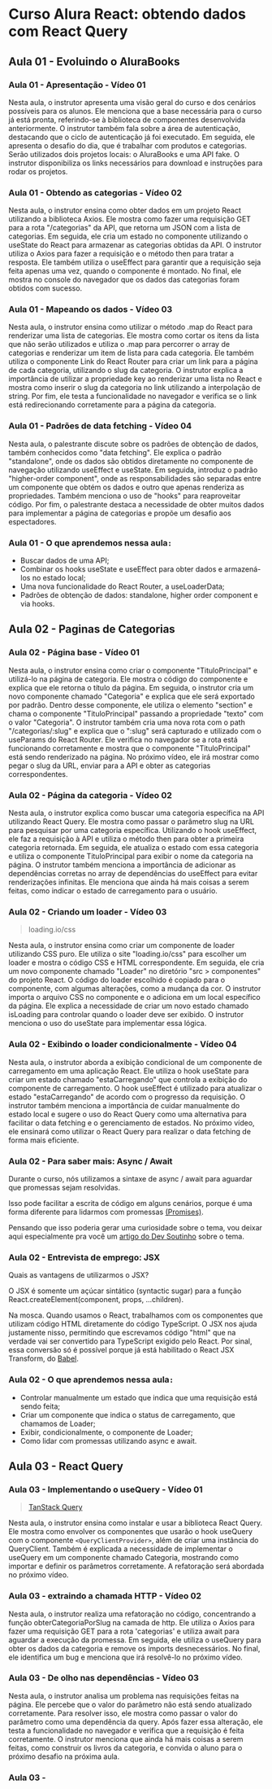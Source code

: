# Curso Alura React: obtendo dados com React Query

## Aula 01 - Evoluindo o AluraBooks

### Aula 01 - Apresentação - Vídeo 01

Nesta aula, o instrutor apresenta uma visão geral do curso e dos cenários possíveis para os alunos. Ele menciona que a base necessária para o curso já está pronta, referindo-se à biblioteca de componentes desenvolvida anteriormente. O instrutor também fala sobre a área de autenticação, destacando que o ciclo de autenticação já foi executado. Em seguida, ele apresenta o desafio do dia, que é trabalhar com produtos e categorias. Serão utilizados dois projetos locais: o AluraBooks e uma API fake. O instrutor disponibiliza os links necessários para download e instruções para rodar os projetos.

### Aula 01 - Obtendo as categorias - Vídeo 02

Nesta aula, o instrutor ensina como obter dados em um projeto React utilizando a biblioteca Axios. Ele mostra como fazer uma requisição GET para a rota "/categorias" da API, que retorna um JSON com a lista de categorias. Em seguida, ele cria um estado no componente utilizando o useState do React para armazenar as categorias obtidas da API. O instrutor utiliza o Axios para fazer a requisição e o método then para tratar a resposta. Ele também utiliza o useEffect para garantir que a requisição seja feita apenas uma vez, quando o componente é montado. No final, ele mostra no console do navegador que os dados das categorias foram obtidos com sucesso.

### Aula 01 - Mapeando os dados - Vídeo 03

Nesta aula, o instrutor ensina como utilizar o método .map do React para renderizar uma lista de categorias. Ele mostra como cortar os itens da lista que não serão utilizados e utiliza o .map para percorrer o array de categorias e renderizar um item de lista para cada categoria. Ele também utiliza o componente Link do React Router para criar um link para a página de cada categoria, utilizando o slug da categoria. O instrutor explica a importância de utilizar a propriedade key ao renderizar uma lista no React e mostra como inserir o slug da categoria no link utilizando a interpolação de string. Por fim, ele testa a funcionalidade no navegador e verifica se o link está redirecionando corretamente para a página da categoria.

### Aula 01 - Padrões de data fetching - Vídeo 04

Nesta aula, o palestrante discute sobre os padrões de obtenção de dados, também conhecidos como "data fetching". Ele explica o padrão "standalone", onde os dados são obtidos diretamente no componente de navegação utilizando useEffect e useState. Em seguida, introduz o padrão "higher-order component", onde as responsabilidades são separadas entre um componente que obtém os dados e outro que apenas renderiza as propriedades. Também menciona o uso de "hooks" para reaproveitar código. Por fim, o palestrante destaca a necessidade de obter muitos dados para implementar a página de categorias e propõe um desafio aos espectadores.

### Aula 01 - O que aprendemos nessa aula`:`

- Buscar dados de uma API;
- Combinar os hooks useState e useEffect para obter dados e armazená-los no estado local;
- Uma nova funcionalidade do React Router, a useLoaderData;
- Padrões de obtenção de dados: standalone, higher order component e via hooks.

## Aula 02 - Paginas de Categorias

### Aula 02 - Página base - Vídeo 01

Nesta aula, o instrutor ensina como criar o componente "TituloPrincipal" e utilizá-lo na página de categoria. Ele mostra o código do componente e explica que ele retorna o título da página. Em seguida, o instrutor cria um novo componente chamado "Categoria" e explica que ele será exportado por padrão. Dentro desse componente, ele utiliza o elemento "section" e chama o componente "TituloPrincipal" passando a propriedade "texto" com o valor "Categoria". O instrutor também cria uma nova rota com o path "/categorias/:slug" e explica que o ":slug" será capturado e utilizado com o useParams do React Router. Ele verifica no navegador se a rota está funcionando corretamente e mostra que o componente "TituloPrincipal" está sendo renderizado na página. No próximo vídeo, ele irá mostrar como pegar o slug da URL, enviar para a API e obter as categorias correspondentes.

### Aula 02 - Página da categoria - Vídeo 02

Nesta aula, o instrutor explica como buscar uma categoria específica na API utilizando React Query. Ele mostra como passar o parâmetro slug na URL para pesquisar por uma categoria específica. Utilizando o hook useEffect, ele faz a requisição à API e utiliza o método then para obter a primeira categoria retornada. Em seguida, ele atualiza o estado com essa categoria e utiliza o componente TituloPrincipal para exibir o nome da categoria na página. O instrutor também menciona a importância de adicionar as dependências corretas no array de dependências do useEffect para evitar renderizações infinitas. Ele menciona que ainda há mais coisas a serem feitas, como indicar o estado de carregamento para o usuário.

### Aula 02 - Criando um loader - Vídeo 03

> loading.io/css

Nesta aula, o instrutor ensina como criar um componente de loader utilizando CSS puro. Ele utiliza o site "loading.io/css" para escolher um loader e mostra o código CSS e HTML correspondente. Em seguida, ele cria um novo componente chamado "Loader" no diretório "src > componentes" do projeto React. O código do loader escolhido é copiado para o componente, com algumas alterações, como a mudança da cor. O instrutor importa o arquivo CSS no componente e o adiciona em um local específico da página. Ele explica a necessidade de criar um novo estado chamado isLoading para controlar quando o loader deve ser exibido. O instrutor menciona o uso do useState para implementar essa lógica.

### Aula 02 - Exibindo o loader condicionalmente - Vídeo 04

Nesta aula, o instrutor aborda a exibição condicional de um componente de carregamento em uma aplicação React. Ele utiliza o hook useState para criar um estado chamado "estaCarregando" que controla a exibição do componente de carregamento. O hook useEffect é utilizado para atualizar o estado "estaCarregando" de acordo com o progresso da requisição. O instrutor também menciona a importância de cuidar manualmente do estado local e sugere o uso do React Query como uma alternativa para facilitar o data fetching e o gerenciamento de estados. No próximo vídeo, ele ensinará como utilizar o React Query para realizar o data fetching de forma mais eficiente.

### Aula 02 - Para saber mais: Async / Await

Durante o curso, nós utilizamos a sintaxe de async / await para aguardar que promessas sejam resolvidas.

Isso pode facilitar a escrita de código em alguns cenários, porque é uma forma diferente para lidarmos com promessas [(Promises)](https://developer.mozilla.org/pt-BR/docs/Web/JavaScript/Reference/Global_Objects/Promise).

Pensando que isso poderia gerar uma curiosidade sobre o tema, vou deixar aqui especialmente pra você um [artigo do Dev Soutinho](https://www.alura.com.br/artigos/async-await-no-javascript-o-que-e-e-quando-usar) sobre o tema.

### Aula 02 - Entrevista de emprego: JSX

Quais as vantagens de utilizarmos o JSX?

O JSX é somente um açúcar sintático (syntactic sugar) para a função React.createElement(component, props, ...children).

Na mosca. Quando usamos o React, trabalhamos com os componentes que utilizam código HTML diretamente do código TypeScript. O JSX nos ajuda justamente nisso, permitindo que escrevamos código "html" que na verdade vai ser convertido para TypeScript exigido pelo React. Por sinal, essa conversão só é possível porque já está habilitado o React JSX Transform, do [Babel](https://babeljs.io/docs/babel-plugin-transform-react-jsx/).

### Aula 02 - O que aprendemos nessa aula`:`

- Controlar manualmente um estado que indica que uma requisição está sendo feita;
- Criar um componente que indica o status de carregamento, que chamamos de Loader;
- Exibir, condicionalmente, o componente de Loader;
- Como lidar com promessas utilizando async e await.

## Aula 03 - React Query

### Aula 03 - Implementando o useQuery - Vídeo 01

> [TanStack Query](https://tanstack.com/query/latest)

Nesta aula, o instrutor ensina como instalar e usar a biblioteca React Query. Ele mostra como envolver os componentes que usarão o hook useQuery com o componente `<QueryClientProvider>`, além de criar uma instância do QueryClient. Também é explicada a necessidade de implementar o useQuery em um componente chamado Categoria, mostrando como importar e definir os parâmetros corretamente. A refatoração será abordada no próximo vídeo.

### Aula 03 - extraindo a chamada HTTP - Vídeo 02

Nesta aula, o instrutor realiza uma refatoração no código, concentrando a função obterCategoriaPorSlug na camada de http. Ele utiliza o Axios para fazer uma requisição GET para a rota 'categorias' e utiliza await para aguardar a execução da promessa. Em seguida, ele utiliza o useQuery para obter os dados da categoria e remove os imports desnecessários. No final, ele identifica um bug e menciona que irá resolvê-lo no próximo vídeo.

### Aula 03 - De olho nas dependências - Vídeo 03

Nesta aula, o instrutor analisa um problema nas requisições feitas na página. Ele percebe que o valor do parâmetro não está sendo atualizado corretamente. Para resolver isso, ele mostra como passar o valor do parâmetro como uma dependência da query. Após fazer essa alteração, ele testa a funcionalidade no navegador e verifica que a requisição é feita corretamente. O instrutor menciona que ainda há mais coisas a serem feitas, como construir os livros da categoria, e convida o aluno para o próximo desafio na próxima aula.

### Aula 03 - 
